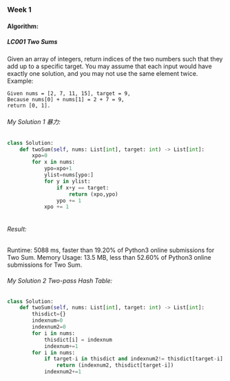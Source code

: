 ### Week 1

#### Algorithm:</br>
##### LC001 Two Sums
Given an array of integers, return indices of the two numbers such that they add up to a specific target.
You may assume that each input would have exactly one solution, and you may not use the same element twice.
Example:
```
Given nums = [2, 7, 11, 15], target = 9,
Because nums[0] + nums[1] = 2 + 7 = 9,
return [0, 1].
```

###### My Solution 1 暴力:
```python
class Solution:
    def twoSum(self, nums: List[int], target: int) -> List[int]:
        xpo=0        
        for x in nums:
            ypo=xpo+1
            ylist=nums[ypo:]
            for y in ylist:
                if x+y == target:
                    return (xpo,ypo)
                ypo += 1
            xpo += 1
            
```

###### Result:
Runtime: 5088 ms, faster than 19.20% of Python3 online submissions for Two Sum.
Memory Usage: 13.5 MB, less than 52.60% of Python3 online submissions for Two Sum.

###### My Solution 2 Two-pass Hash Table:
```python
class Solution:
    def twoSum(self, nums: List[int], target: int) -> List[int]:
        thisdict={}
        indexnum=0
        indexnum2=0
        for i in nums:
            thisdict[i] = indexnum
            indexnum+=1
        for i in nums:
            if target-i in thisdict and indexnum2!= thisdict[target-i] :
                return (indexnum2, thisdict[target-i])
            indexnum2+=1
```
